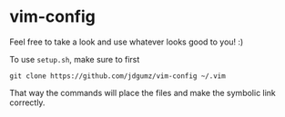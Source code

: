 # vim-config

Feel free to take a look and use whatever looks good to you! :)

To use `setup.sh`, make sure to first

    git clone https://github.com/jdgumz/vim-config ~/.vim

That way the commands will place the files and make the symbolic link correctly.
